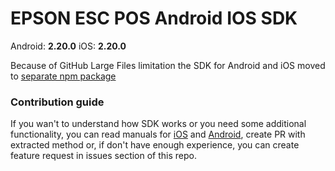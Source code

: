 # EPSON ESC POS Android IOS SDK

Android: <strong>2.20.0</strong>
iOS: <strong>2.20.0</strong>

Because of GitHub Large Files limitation the SDK for Android and iOS moved to [separate npm package](https://www.npmjs.com/package/react-native-esc-pos-printer-sdk)

### Contribution guide

If you wan't to understand how SDK works or you need some additional functionality, you can read manuals for [iOS](./iOS_v2.20.0.pdf) and [Android](./android_v2.20.0.pdf), create PR with extracted method or, if don't have enough experience, you can create feature request in issues section of this repo.

